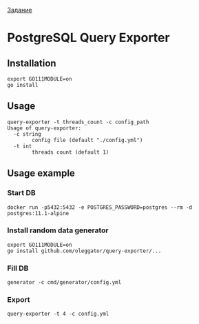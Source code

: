[Задание](https://github.com/oleggator/query-exporter/blob/master/intern_task.txt)

# PostgreSQL Query Exporter

## Installation
```
export GO111MODULE=on
go install
```

## Usage
```
query-exporter -t threads_count -c config_path
Usage of query-exporter:
  -c string
    	config file (default "./config.yml")
  -t int
    	threads count (default 1)
```

## Usage example

### Start DB
```
docker run -p5432:5432 -e POSTGRES_PASSWORD=postgres --rm -d postgres:11.1-alpine
```


### Install random data generator
```
export GO111MODULE=on
go install github.com/oleggator/query-exporter/...
```

### Fill DB
```
generator -c cmd/generator/config.yml
```

### Export
```
query-exporter -t 4 -c config.yml
```
